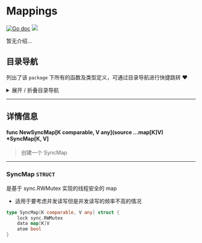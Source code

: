 # Mappings

[![Go doc](https://img.shields.io/badge/go.dev-reference-brightgreen?logo=go&logoColor=white&style=flat)](https://pkg.go.dev/github.com/kercylan98/minotaur)
![](https://img.shields.io/badge/Email-kercylan@gmail.com-green.svg?style=flat)

暂无介绍...


## 目录导航
列出了该 `package` 下所有的函数及类型定义，可通过目录导航进行快捷跳转 ❤️
<details>
<summary>展开 / 折叠目录导航</summary>


> 包级函数定义

|函数名称|描述
|:--|:--
|[NewSyncMap](#NewSyncMap)|创建一个 SyncMap


> 类型定义

|类型|名称|描述
|:--|:--|:--
|`STRUCT`|[SyncMap](#struct_SyncMap)|是基于 sync.RWMutex 实现的线程安全的 map

</details>


***
## 详情信息
#### func NewSyncMap\[K comparable, V any\](source ...map[K]V) *SyncMap[K, V]
<span id="NewSyncMap"></span>
> 创建一个 SyncMap

***
<span id="struct_SyncMap"></span>
### SyncMap `STRUCT`
是基于 sync.RWMutex 实现的线程安全的 map
  - 适用于要考虑并发读写但是并发读写的频率不高的情况
```go
type SyncMap[K comparable, V any] struct {
	lock sync.RWMutex
	data map[K]V
	atom bool
}
```
